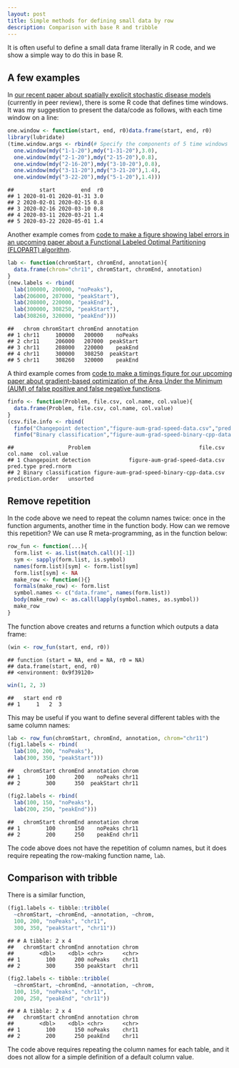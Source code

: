 ```yaml
---
layout: post
title: Simple methods for defining small data by row
description: Comparison with base R and tribble
---
```



It is often useful to define a small data frame literally in R code,
and we show a simple way to do this in base R.

## A few examples

In [our recent paper about spatially explicit stochastic disease
models](https://www.medrxiv.org/content/10.1101/2021.05.13.21256216v1)
(currently in peer review), there is some R code that defines time
windows. It was my suggestion to present the data/code as follows,
with each time window on a line:


```r
one.window <- function(start, end, r0)data.frame(start, end, r0)
library(lubridate)
(time.window.args <- rbind(# Specify the components of 5 time windows
  one.window(mdy("1-1-20"),mdy("1-31-20"),3.0),
  one.window(mdy("2-1-20"),mdy("2-15-20"),0.8),
  one.window(mdy("2-16-20"),mdy("3-10-20"),0.8),
  one.window(mdy("3-11-20"),mdy("3-21-20"),1.4),
  one.window(mdy("3-22-20"),mdy("5-1-20"),1.4)))
```

```
##        start        end  r0
## 1 2020-01-01 2020-01-31 3.0
## 2 2020-02-01 2020-02-15 0.8
## 3 2020-02-16 2020-03-10 0.8
## 4 2020-03-11 2020-03-21 1.4
## 5 2020-03-22 2020-05-01 1.4
```

Another example comes from [code to make a figure showing label
errors in an upcoming paper about a Functional Labeled Optimal
Partitioning (FLOPART)
algorithm](https://github.com/tdhock/LabeledFPOP-paper/blob/master/figure-Mono27ac-new-labels.R).


```r
lab <- function(chromStart, chromEnd, annotation){
  data.frame(chrom="chr11", chromStart, chromEnd, annotation)
}
(new.labels <- rbind(
  lab(100000, 200000, "noPeaks"),
  lab(206000, 207000, "peakStart"),
  lab(208000, 220000, "peakEnd"),
  lab(300000, 308250, "peakStart"),
  lab(308260, 320000, "peakEnd")))
```

```
##   chrom chromStart chromEnd annotation
## 1 chr11     100000   200000    noPeaks
## 2 chr11     206000   207000  peakStart
## 3 chr11     208000   220000    peakEnd
## 4 chr11     300000   308250  peakStart
## 5 chr11     308260   320000    peakEnd
```

A third example comes from [code to make a timings figure for our
upcoming paper about gradient-based optimization of the Area Under the
Minimum (AUM) of false positive and false negative
functions](https://github.com/tdhock/max-generalized-auc/blob/master/figure-aum-grad-speed.R).


```r
finfo <- function(Problem, file.csv, col.name, col.value){
  data.frame(Problem, file.csv, col.name, col.value)
}
(csv.file.info <- rbind(
  finfo("Changepoint detection","figure-aum-grad-speed-data.csv","pred.type","pred.rnorm"),
  finfo("Binary classification","figure-aum-grad-speed-binary-cpp-data.csv","prediction.order","unsorted")))
```

```
##                 Problem                                  file.csv         col.name  col.value
## 1 Changepoint detection            figure-aum-grad-speed-data.csv        pred.type pred.rnorm
## 2 Binary classification figure-aum-grad-speed-binary-cpp-data.csv prediction.order   unsorted
```

## Remove repetition

In the code above we need to repeat the column names twice: once in
the function arguments, another time in the function body. How can we
remove this repetition? We can use R meta-programming, as in the
function below:


```r
row_fun <- function(...){
  form.list <- as.list(match.call()[-1])
  sym <- sapply(form.list, is.symbol)
  names(form.list)[sym] <- form.list[sym]
  form.list[sym] <- NA
  make_row <- function(){}
  formals(make_row) <- form.list
  symbol.names <- c("data.frame", names(form.list))
  body(make_row) <- as.call(lapply(symbol.names, as.symbol))
  make_row
}
```

The function above creates and returns a function which outputs a data
frame:



```r
(win <- row_fun(start, end, r0))
```

```
## function (start = NA, end = NA, r0 = NA) 
## data.frame(start, end, r0)
## <environment: 0x9f39120>
```

```r
win(1, 2, 3)
```

```
##   start end r0
## 1     1   2  3
```

This may be useful if you want to define several different tables with
the same column names: 


```r
lab <- row_fun(chromStart, chromEnd, annotation, chrom="chr11") 
(fig1.labels <- rbind(
  lab(100, 200, "noPeaks"),
  lab(300, 350, "peakStart")))
```

```
##   chromStart chromEnd annotation chrom
## 1        100      200    noPeaks chr11
## 2        300      350  peakStart chr11
```

```r
(fig2.labels <- rbind(
  lab(100, 150, "noPeaks"),
  lab(200, 250, "peakEnd")))
```

```
##   chromStart chromEnd annotation chrom
## 1        100      150    noPeaks chr11
## 2        200      250    peakEnd chr11
```

The code above does not have the repetition of column names, but it
does require repeating the row-making function name, `lab`.

## Comparison with tribble

There is a similar function,


```r
(fig1.labels <- tibble::tribble(
  ~chromStart, ~chromEnd, ~annotation, ~chrom,
  100, 200, "noPeaks", "chr11",
  300, 350, "peakStart", "chr11"))
```

```
## # A tibble: 2 x 4
##   chromStart chromEnd annotation chrom
##        <dbl>    <dbl> <chr>      <chr>
## 1        100      200 noPeaks    chr11
## 2        300      350 peakStart  chr11
```

```r
(fig2.labels <- tibble::tribble(
  ~chromStart, ~chromEnd, ~annotation, ~chrom,
  100, 150, "noPeaks", "chr11",
  200, 250, "peakEnd", "chr11"))
```

```
## # A tibble: 2 x 4
##   chromStart chromEnd annotation chrom
##        <dbl>    <dbl> <chr>      <chr>
## 1        100      150 noPeaks    chr11
## 2        200      250 peakEnd    chr11
```

The code above requires repeating the column names for each table, and
it does not allow for a simple definition of a default column value.
